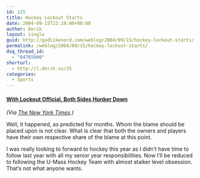 ```yaml
---
id: 125
title: Hockey Lockout Starts
date: 2004-09-15T22:19:00+00:00
author: Derik
layout: single
guid: http://godlikenerd.com/weblog/2004/09/15/hockey-lockout-starts/
permalink: /weblog/2004/09/15/hockey-lockout-starts/
dsq_thread_id:
  - "64765900"
shorturl:
  - http://l.derik.us/35
categories:
  - Sports
---
```

#### [With Lockout Official, Both Sides Hunker Down](http://www.nytimes.com/2004/09/16/sports/hockey/16hockey.html)

_(Via [The New York Times](http://nytimes.com).)_

Well, it happened, as predicted for months. Whom the blame should be placed upon is not clear. What is clear that both the owners and players have their own respective share of the blame at this point.

I was really looking to forward to hockey this year as I didn&#8217;t have time to follow last year with all my senior year responsibilities. Now I&#8217;ll be reduced to following the U-Mass Hockey Team with almost stalker level obsession. That&#8217;s not what anyone wants.